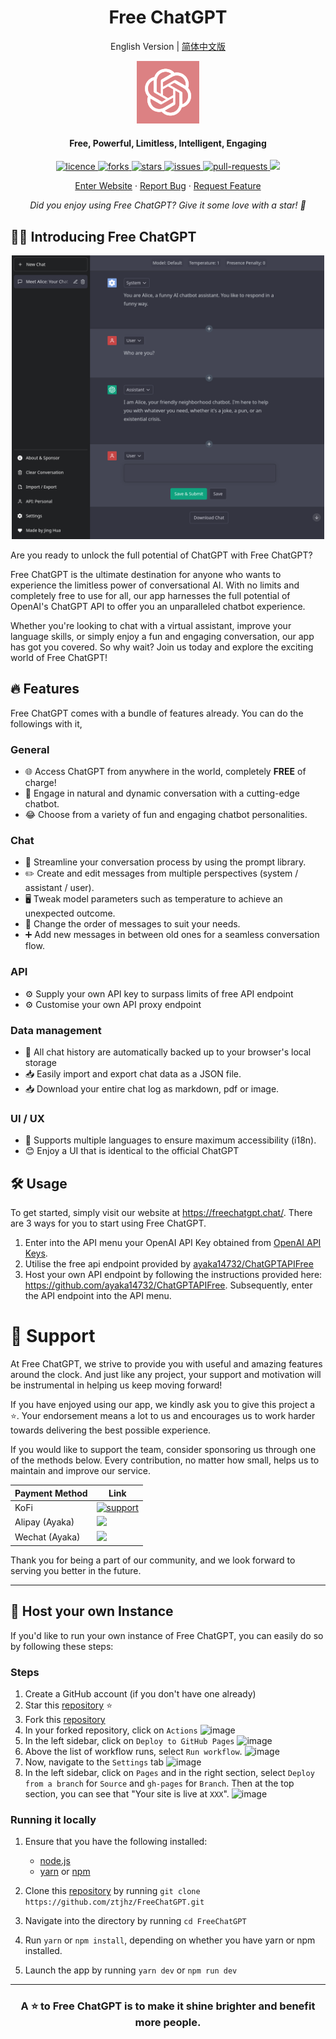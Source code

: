 <h1 align="center"><b>Free ChatGPT</b></h1>

<p align="center">
   English Version |
   <a href="README-zh_CN.md">
      简体中文版
   </a>
</p>

<p align="center">
    <a href="https://freechatgpt.chat" target="_blank"><img src="public/apple-touch-icon.png" alt="Free ChatGPT" width="100" /></a>
</p>

<h4 align="center"><b>Free, Powerful, Limitless, Intelligent, Engaging</b></h4>

<p align="center">
<a href="https://github.com/ztjhz/FreeChatGPT/blob/main/LICENSE" target="_blank">
<img src="https://img.shields.io/github/license/ztjhz/FreeChatGPT?style=flat-square" alt="licence" />
</a>
<a href="https://github.com/ztjhz/FreeChatGPT/fork" target="_blank">
<img src="https://img.shields.io/github/forks/ztjhz/FreeChatGPT?style=flat-square" alt="forks"/>
</a>
<a href="https://github.com/ztjhz/FreeChatGPT/stargazers" target="_blank">
<img src="https://img.shields.io/github/stars/ztjhz/FreeChatGPT?style=flat-square" alt="stars"/>
</a>
<a href="https://github.com/ztjhz/FreeChatGPT/issues" target="_blank">
<img src="https://img.shields.io/github/issues/ztjhz/FreeChatGPT?style=flat-square" alt="issues"/>
</a>
<a href="https://github.com/ztjhz/FreeChatGPT/pulls" target="_blank">
<img src="https://img.shields.io/github/issues-pr/ztjhz/FreeChatGPT?style=flat-square" alt="pull-requests"/>
</a>
<a href="https://twitter.com/intent/tweet?text=👋%20Check%20this%20amazing%20repo%20https://github.com/ztjhz/FreeChatGPT,%20created%20by%20@nikushii_"><img src="https://img.shields.io/twitter/url?label=Share%20on%20Twitter&style=social&url=https%3A%2F%2Fgithub.com%2Fztjhz%2FFreeChatGPT"></a>
</p>

<p align="center">
    <a href="https://freechatgpt.chat">Enter Website</a>
    ·
    <a href="https://github.com/ztjhz/FreeChatGPT/issues/new/choose">Report Bug</a>
    ·
    <a href="https://github.com/ztjhz/FreeChatGPT/issues/new/choose">Request Feature</a>
</p>
<p align="center"><i>Did you enjoy using Free ChatGPT? Give it some love with a star! 🌟</i></p>

## 👋🏻 Introducing Free ChatGPT

<p align="center">
    <a href="https://freechatgpt.chat" target="_blank">
        <img src="assets/preview.png" alt="landing" width=500 />
    </a>
</p>

Are you ready to unlock the full potential of ChatGPT with Free ChatGPT?

Free ChatGPT is the ultimate destination for anyone who wants to experience the limitless power of conversational AI. With no limits and completely free to use for all, our app harnesses the full potential of OpenAI's ChatGPT API to offer you an unparalleled chatbot experience.

Whether you're looking to chat with a virtual assistant, improve your language skills, or simply enjoy a fun and engaging conversation, our app has got you covered. So why wait? Join us today and explore the exciting world of Free ChatGPT!

## 🔥 Features

Free ChatGPT comes with a bundle of features already. You can do the followings with it,

### General

- 🌐 Access ChatGPT from anywhere in the world, completely **FREE** of charge!
- 🤖 Engage in natural and dynamic conversation with a cutting-edge chatbot.
- 😂 Choose from a variety of fun and engaging chatbot personalities.

### Chat

- 🚀 Streamline your conversation process by using the prompt library.
- ✏️ Create and edit messages from multiple perspectives (system / assistant / user).
- 🖥️ Tweak model parameters such as temperature to achieve an unexpected outcome.
- 🔀 Change the order of messages to suit your needs.
- ➕ Add new messages in between old ones for a seamless conversation flow.

### API

- ⚙️ Supply your own API key to surpass limits of free API endpoint
- ⚙️ Customise your own API proxy endpoint

### Data management

- 💾 All chat history are automatically backed up to your browser's local storage
- 📥 Easily import and export chat data as a JSON file.
- 📥 Download your entire chat log as markdown, pdf or image.

### UI / UX

- 💬 Supports multiple languages to ensure maximum accessibility (i18n).
- 😊 Enjoy a UI that is identical to the official ChatGPT

## 🛠️ Usage

To get started, simply visit our website at <https://freechatgpt.chat/>. There are 3 ways for you to start using Free ChatGPT.

1. Enter into the API menu your OpenAI API Key obtained from [OpenAI API Keys](https://platform.openai.com/account/api-keys).
2. Utilise the free api endpoint provided by [ayaka14732/ChatGPTAPIFree](https://github.com/ayaka14732/ChatGPTAPIFree)
3. Host your own API endpoint by following the instructions provided here: <https://github.com/ayaka14732/ChatGPTAPIFree>. Subsequently, enter the API endpoint into the API menu.

# 🙏 Support

At Free ChatGPT, we strive to provide you with useful and amazing features around the clock. And just like any project, your support and motivation will be instrumental in helping us keep moving forward!

If you have enjoyed using our app, we kindly ask you to give this project a ⭐️. Your endorsement means a lot to us and encourages us to work harder towards delivering the best possible experience.

If you would like to support the team, consider sponsoring us through one of the methods below. Every contribution, no matter how small, helps us to maintain and improve our service.

| Payment Method | Link                                                                                   |
| -------------- | -------------------------------------------------------------------------------------- |
| KoFi           | [![support](https://ko-fi.com/img/githubbutton_sm.svg)](https://ko-fi.com/freechatgpt) |
| Alipay (Ayaka) | <img src="https://ayaka14732.github.io/sponsor/alipay.jpg" width=150 />                |
| Wechat (Ayaka) | <img src="https://ayaka14732.github.io/sponsor/wechat.png" width=150 />                |

Thank you for being a part of our community, and we look forward to serving you better in the future.

---

## 🛫 Host your own Instance

If you'd like to run your own instance of Free ChatGPT, you can easily do so by following these steps:

### Steps

1. Create a GitHub account (if you don't have one already)
1. Star this [repository](https://github.com/ztjhz/FreeChatGPT) ⭐️
1. Fork this [repository](https://github.com/ztjhz/FreeChatGPT)
1. In your forked repository, click on `Actions`
   ![image](https://user-images.githubusercontent.com/59118459/223751928-cf2b91b9-4663-4a36-97de-5eb751b32c7e.png)
1. In the left sidebar, click on `Deploy to GitHub Pages`
   ![image](https://user-images.githubusercontent.com/59118459/223752459-183ec23f-72f5-436e-a088-e3386492b8cb.png)
1. Above the list of workflow runs, select `Run workflow`.
   ![image](https://user-images.githubusercontent.com/59118459/223753340-1270e038-d213-4d6f-938c-66a30dad7c88.png)
1. Now, navigate to the `Settings` tab
   ![image](https://user-images.githubusercontent.com/59118459/223753577-9b6f8266-26e8-471b-8f45-a1a02fbab232.png)
1. In the left sidebar, click on `Pages` and in the right section, select `Deploy from a branch` for `Source` and `gh-pages` for `Branch`. Then at the top section, you can see that "Your site is live at `XXX`".
   ![image](https://user-images.githubusercontent.com/59118459/223753724-89f6452e-a441-48b8-8665-7a5e515d2a57.png)

### Running it locally

1. Ensure that you have the following installed:

   - [node.js](https://nodejs.org/en/)
   - [yarn](https://yarnpkg.com/) or [npm](https://www.npmjs.com/)

2. Clone this [repository](https://github.com/ztjhz/FreeChatGPT) by running `git clone https://github.com/ztjhz/FreeChatGPT.git`
3. Navigate into the directory by running `cd FreeChatGPT`
4. Run `yarn` or `npm install`, depending on whether you have yarn or npm installed.
5. Launch the app by running `yarn dev` or `npm run dev`

---

<h3 align="center">
A ⭐️ to <b>Free ChatGPT</b> is to make it shine brighter and benefit more people.
</h3>
